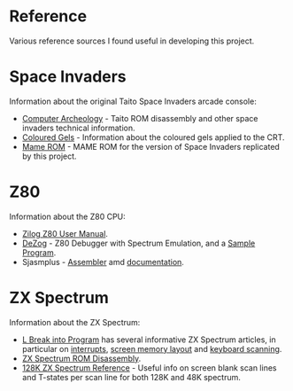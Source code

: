 # Reference

Various reference sources I found useful in developing this project.

# Space Invaders

Information about the original Taito Space Invaders arcade console:

* [Computer Archeology](https://www.computerarcheology.com/Arcade/SpaceInvaders/) - Taito ROM disassembly and other space invaders technical information.
* [Coloured Gels](https://www.phoenixarcade.com/products/space-invaders/space-invaders-deluxe-monitor-gel) - Information about the coloured gels applied to the CRT.
* [Mame ROM](https://coolrom.com.au/roms/mame/10708/Space_Invaders_(TV_Version_rev_2).php) - MAME ROM for the version of Space Invaders replicated by this project.

# Z80

Information about the Z80 CPU:

* [Zilog Z80 User Manual](http://www.zilog.com/docs/z80/um0080.pdf).
* [DeZog](https://github.com/maziac/DeZog) - Z80 Debugger with Spectrum Emulation, and a [Sample Program](https://github.com/maziac/z80-sample-program).
* Sjasmplus - [Assembler](https://github.com/z00m128/sjasmplus) amd [documentation](https://z00m128.github.io/sjasmplus/documentation.html).

# ZX Spectrum

Information about the ZX Spectrum:

* [L Break into Program](http://www.breakintoprogram.co.uk/hardware/computers/zx-spectrum) has several informative ZX Spectrum articles, in particular on [interrupts](http://www.breakintoprogram.co.uk/hardware/computers/zx-spectrum/interrupts), [screen memory layout](http://www.breakintoprogram.co.uk/hardware/computers/zx-spectrum/screen-memory-layout) and [keyboard scanning](http://www.breakintoprogram.co.uk/hardware/computers/zx-spectrum/keyboard).
* [ZX Spectrum ROM Disassembly](http://primrosebank.net/computers/zxspectrum/docs/CompleteSpectrumROMDisassemblyThe.pdf).
* [128K ZX Spectrum Reference](https://worldofspectrum.org/faq/reference/128kreference.htm) - Useful info on screen blank scan lines and T-states per scan line for both 128K and 48K spectrum.